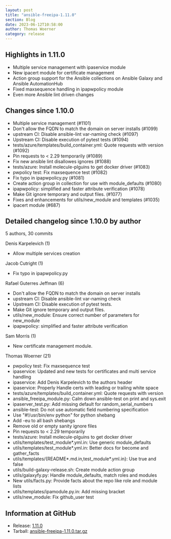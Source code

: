 ```yaml
---
layout: post
title: "ansible-freeipa-1.11.0"
section: Blog
date: 2023-06-12T10:58:00
author: Thomas Woerner
category: release
---
```


Highlights in 1.11.0
-------------------

- Multiple service management with ipaservice module
- New ipacert module for certificate management
- Action group support for the Ansible collections on Ansible Galaxy and Ansible AutomationHub
- Fixed maxsequence handling in ipapwpolicy module
- Even more Ansible lint driven changes

Changes since 1.10.0
--------------------

  - Multiple service management (#1101)
  - Don't allow the FQDN to match the domain on server installs (#1099)
  - upstream CI: Disable ansible-lint var-naming check (#1097)
  - Upstream CI: Disable execution of pytest tests (#1094)
  - tests/azure/templates/build_container.yml: Quote requests with version (#1092)
  - Pin requests to < 2.29 temporarily (#1089)
  - Fix new ansible lint disallowes ignores (#1088)
  - tests/azure: Install molecule-plguins to get docker driver (#1083)
  - pwpolicy test: Fix maxsequence test (#1082)
  - Fix typo in ipapwpolicy.py (#1081)
  - Create action group in collection for use with module_defaults (#1080)
  - ipapwpolicy: simplified and faster attribute verification (#1078)
  - Make Git ignore temporary and output files. (#1077)
  - Fixes and enhancements for utils/new_module and templates (#1035)
  - ipacert module (#687)

Detailed changelog since 1.10.0 by author
-----------------------------------------
  5 authors, 30 commits

Denis Karpelevich (1)

  - Allow multiple services creation

Jacob Cutright (1)

  - Fix typo in ipapwpolicy.py

Rafael Guterres Jeffman (6)

  - Don't allow the FQDN to match the domain on server installs
  - upstream CI: Disable ansible-lint var-naming check
  - Upstream CI: Disable execution of pytest tests.
  - Make Git ignore temporary and output files.
  - utils/new_module: Ensure correct number of parameters for new_module
  - ipapwpolicy: simplified and faster attribute verification

Sam Morris (1)

  - New certificate management module.

Thomas Woerner (21)

  - pwpolicy test: Fix maxsequence test
  - ipaservice: Updated and new tests for certificates and multi service handling
  - ipaservice: Add Denis Karpelevich to the authors header
  - ipaservice: Properly Handle certs with leading or trailing white space
  - tests/azure/templates/build_container.yml: Quote requests with version
  - ansible_freeipa_module.py: Calm down ansible-test on print and sys.exit
  - ipaserver_test.py: Add missing default for random_serial_numbers
  - ansible-test: Do not use automatic field numbering specification
  - Use "#!/usr/bin/env python" for python shebang
  - Add -eu to all bash shebangs
  - Remove old or empty sanity ignore files
  - Pin requests to < 2.29 temporarily
  - tests/azure: Install molecule-plguins to get docker driver
  - utils/templates/test_module*.yml.in: Use generic module_defaults
  - utils/templates/test_module*.yml.in: Better docs for become and gather_facts
  - utils/templates/{README*.md.in,test_module*.yml.in}: Use true and false
  - utils/build-galaxy-release.sh: Create module action group
  - utils/galaxyfy.py: Handle module_defaults, match roles and modules
  - New utils/facts.py: Provide facts about the repo like role and module lists
  - utils/templates/ipamodule.py.in: Add missing bracket
  - utils/new_module: Fix github_user test

Information at GitHub
---------------------
* Release: [1.11.0](https://github.com/freeipa/ansible-freeipa/releases/tag/v1.11.0)
* Tarball: [ansible-freeipa-1.11.0.tar.gz](https://github.com/freeipa/ansible-freeipa/archive/refs/tags/v1.11.0.tar.gz)
